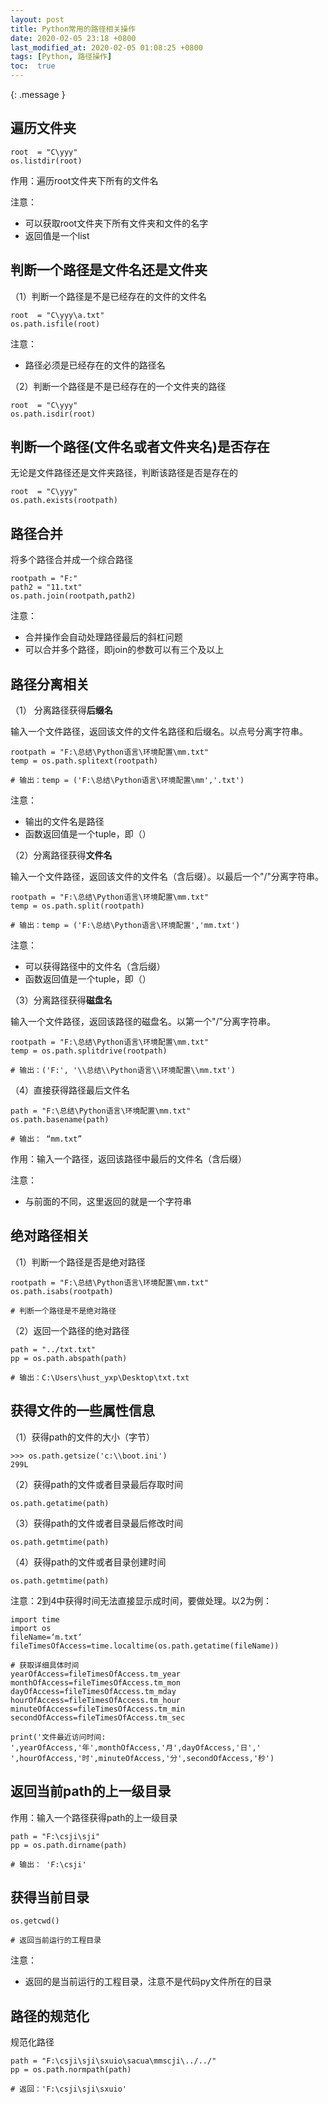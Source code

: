```yaml
---
layout: post
title: Python常用的路径相关操作
date: 2020-02-05 23:18 +0800
last_modified_at: 2020-02-05 01:08:25 +0800
tags: [Python, 路径操作]
toc:  true
---
```

{: .message }

## 遍历文件夹

```
root  = "C\yyy"
os.listdir(root)
```

作用：遍历root文件夹下所有的文件名

注意：

- 可以获取root文件夹下所有文件夹和文件的名字
- 返回值是一个list

## 判断一个路径是文件名还是文件夹

（1）判断一个路径是不是已经存在的文件的文件名

```
root  = "C\yyy\a.txt"
os.path.isfile(root)
```

注意：

- 路径必须是已经存在的文件的路径名

（2）判断一个路径是不是已经存在的一个文件夹的路径

```
root  = "C\yyy"
os.path.isdir(root)
```

## 判断一个路径(文件名或者文件夹名)是否存在

无论是文件路径还是文件夹路径，判断该路径是否是存在的

```
root  = "C\yyy"
os.path.exists(rootpath)
```

## 路径合并

将多个路径合并成一个综合路径

```
rootpath = "F:"
path2 = "11.txt"
os.path.join(rootpath,path2)
```

注意：

- 合并操作会自动处理路径最后的斜杠问题
- 可以合并多个路径，即join的参数可以有三个及以上

## 路径分离相关

（1） 分离路径获得**后缀名**

输入一个文件路径，返回该文件的文件名路径和后缀名。以点号分离字符串。

```
rootpath = "F:\总结\Python语言\环境配置\mm.txt"
temp = os.path.splitext(rootpath)

# 输出：temp = ('F:\总结\Python语言\环境配置\mm','.txt')
```

注意：

- 输出的文件名是路径
- 函数返回值是一个tuple，即（）

（2）分离路径获得**文件名**

输入一个文件路径，返回该文件的文件名（含后缀）。以最后一个"/"分离字符串。

```
rootpath = "F:\总结\Python语言\环境配置\mm.txt"
temp = os.path.split(rootpath)

# 输出：temp = ('F:\总结\Python语言\环境配置','mm.txt')
```

注意：

- 可以获得路径中的文件名（含后缀）
- 函数返回值是一个tuple，即（）

（3）分离路径获得**磁盘名**

输入一个文件路径，返回该路径的磁盘名。以第一个"/"分离字符串。

```
rootpath = "F:\总结\Python语言\环境配置\mm.txt"
temp = os.path.splitdrive(rootpath)

# 输出：('F:', '\\总结\\Python语言\\环境配置\\mm.txt')
```

（4）直接获得路径最后文件名

```
path = "F:\总结\Python语言\环境配置\mm.txt"
os.path.basename(path)

# 输出： “mm.txt”
```

作用：输入一个路径，返回该路径中最后的文件名（含后缀）

注意：

- 与前面的不同，这里返回的就是一个字符串

## 绝对路径相关

（1）判断一个路径是否是绝对路径

```
rootpath = "F:\总结\Python语言\环境配置\mm.txt"
os.path.isabs(rootpath)

# 判断一个路径是不是绝对路径
```

（2）返回一个路径的绝对路径

```
path = "../txt.txt"
pp = os.path.abspath(path)

# 输出：C:\Users\hust_yxp\Desktop\txt.txt
```

## 获得文件的一些属性信息

（1）获得path的文件的大小（字节）

```
>>> os.path.getsize('c:\\boot.ini') 
299L 
```

（2）获得path的文件或者目录最后存取时间

```
os.path.getatime(path) 
```

（3）获得path的文件或者目录最后修改时间

```
os.path.getmtime(path) 
```

（4）获得path的文件或者目录创建时间

```
os.path.getmtime(path)
```

注意：2到4中获得时间无法直接显示成时间，要做处理。以2为例：

```
import time
import os
fileName=‘m.txt‘
fileTimesOfAccess=time.localtime(os.path.getatime(fileName))

# 获取详细具体时间
yearOfAccess=fileTimesOfAccess.tm_year
monthOfAccess=fileTimesOfAccess.tm_mon
dayOfAccess=fileTimesOfAccess.tm_mday
hourOfAccess=fileTimesOfAccess.tm_hour
minuteOfAccess=fileTimesOfAccess.tm_min
secondOfAccess=fileTimesOfAccess.tm_sec

print('文件最近访问时间:  ',yearOfAccess,'年',monthOfAccess,'月',dayOfAccess,'日','  ',hourOfAccess,'时',minuteOfAccess,'分',secondOfAccess,'秒')

```

## 返回当前path的上一级目录

作用：输入一个路径获得path的上一级目录

```
path = "F:\csji\sji"
pp = os.path.dirname(path)

# 输出： 'F:\csji'
```

## 获得当前目录

```
os.getcwd()

# 返回当前运行的工程目录
```

注意：

- 返回的是当前运行的工程目录，注意不是代码py文件所在的目录

## 路径的规范化

规范化路径

```
path = "F:\csji\sji\sxuio\sacua\mmscji\../../"
pp = os.path.normpath(path)

# 返回：'F:\csji\sji\sxuio'
```
